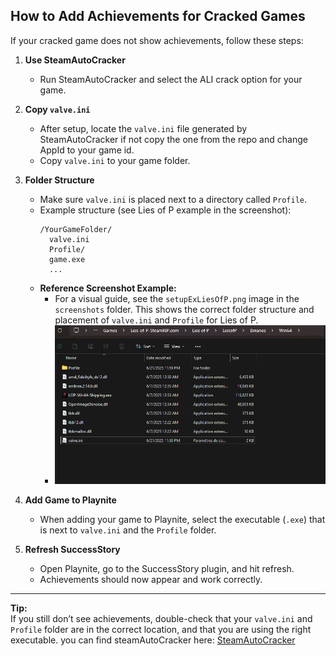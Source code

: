 ## How to Add Achievements for Cracked Games

If your cracked game does not show achievements, follow these steps:

1. **Use SteamAutoCracker**

   - Run SteamAutoCracker and select the ALI crack option for your game.

2. **Copy `valve.ini`**

   - After setup, locate the `valve.ini` file generated by SteamAutoCracker if not copy the one from the repo and change AppId to your game id.
   - Copy `valve.ini` to your game folder.

3. **Folder Structure**

   - Make sure `valve.ini` is placed next to a directory called `Profile`.
   - Example structure (see Lies of P example in the screenshot):
     ```
     /YourGameFolder/
       valve.ini
       Profile/
       game.exe
       ...
     ```
   - **Reference Screenshot Example:**
     - For a visual guide, see the `setupExLiesOfP.png` image in the `screenshots` folder. This shows the correct folder structure and placement of `valve.ini` and `Profile` for Lies of P.
     - ![Setup Lies of P Example](screenshots/setupExLiesOfP.png)

4. **Add Game to Playnite**

   - When adding your game to Playnite, select the executable (`.exe`) that is next to `valve.ini` and the `Profile` folder.

5. **Refresh SuccessStory**
   - Open Playnite, go to the SuccessStory plugin, and hit refresh.
   - Achievements should now appear and work correctly.

---

**Tip:**  
If you still don’t see achievements, double-check that your `valve.ini` and `Profile` folder are in the correct location, and that you are using the right executable.
you can find steamAutoCracker here: [SteamAutoCracker](https://github.com/BigBoiCJ/SteamAutoCracker/releases/tag/2.2.1-gui)
